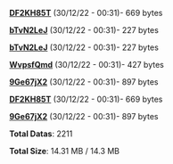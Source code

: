 [**DF2KH85T**](/data/DF2KH85T.txt) (30/12/22 - 00:31)- 669 bytes

[**bTvN2LeJ**](/data/bTvN2LeJ.txt) (30/12/22 - 00:31)- 227 bytes

[**bTvN2LeJ**](/data/bTvN2LeJ.txt) (30/12/22 - 00:31)- 227 bytes

[**WvpsfQmd**](/data/WvpsfQmd.txt) (30/12/22 - 00:31)- 427 bytes

[**9Ge67jX2**](/data/9Ge67jX2.txt) (30/12/22 - 00:31)- 897 bytes

[**DF2KH85T**](/data/DF2KH85T.txt) (30/12/22 - 00:31)- 669 bytes

[**9Ge67jX2**](/data/9Ge67jX2.txt) (30/12/22 - 00:31)- 897 bytes

**Total Datas**: 2211

**Total Size**: 14.31 MB / 14.3 MB